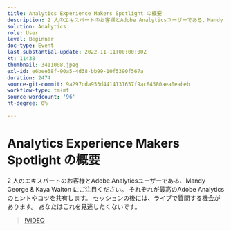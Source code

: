 ```yaml
---
title: Analytics Experience Makers Spotlight の概要
description: 2 人のエキスパートのお客様とAdobe Analyticsユーザーである、Mandy George & Kaya Walton にご注目ください。 それぞれが最高のAdobe Analyticsのヒントやコツを共有します。 セッションの後には、ライブで質問する機会があります。 あなたはこれを見逃したくないです。
solution: Analytics
role: User
level: Beginner
doc-type: Event
last-substantial-update: 2022-11-11T00:00:00Z
kt: 11438
thumbnail: 3411008.jpeg
exl-id: e6bee58f-90a5-4d38-bb99-10f5390f567a
duration: 2474
source-git-commit: 9a297cda953d4414131657f9ac84580aea0eabeb
workflow-type: tm+mt
source-wordcount: '96'
ht-degree: 0%

---
```


# Analytics Experience Makers Spotlight の概要

2 人のエキスパートのお客様とAdobe Analyticsユーザーである、Mandy George &amp; Kaya Walton にご注目ください。 それぞれが最高のAdobe Analyticsのヒントやコツを共有します。 セッションの後には、ライブで質問する機会があります。 あなたはこれを見逃したくないです。

>[!VIDEO](https://video.tv.adobe.com/v/3411008/?quality=12&learn=on)
